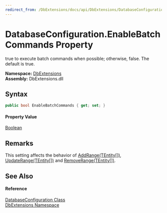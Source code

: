 ```yaml
---
redirect_from: /DbExtensions/docs/api/DbExtensions/DatabaseConfiguration/EnableBatchCommands.html
---
```


DatabaseConfiguration.EnableBatchCommands Property
==================================================
true to execute batch commands when possible; otherwise, false. The default is true.
  
**Namespace:** [DbExtensions][1]  
**Assembly:** DbExtensions.dll

Syntax
------

```csharp
public bool EnableBatchCommands { get; set; }
```

#### Property Value
[Boolean][2]

Remarks
-------
This setting affects the behavior of [AddRange(TEntity[])][3], [UpdateRange(TEntity[])][4] and [RemoveRange(TEntity[])][5].

See Also
--------

#### Reference
[DatabaseConfiguration Class][6]  
[DbExtensions Namespace][1]  

[1]: ../README.md
[2]: https://learn.microsoft.com/dotnet/api/system.boolean
[3]: ../SqlTable_1/AddRange_1.md
[4]: ../SqlTable_1/UpdateRange_1.md
[5]: ../SqlTable_1/RemoveRange_1.md
[6]: README.md